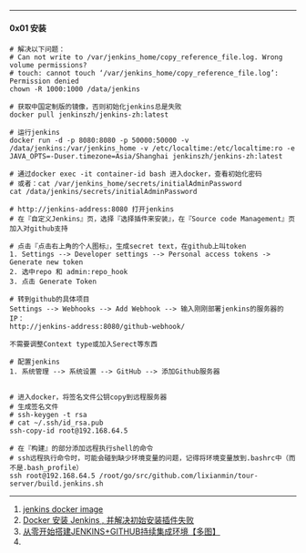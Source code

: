

----

#### 0x01 安装

```shell
# 解决以下问题：
# Can not write to /var/jenkins_home/copy_reference_file.log. Wrong volume permissions?
# touch: cannot touch ‘/var/jenkins_home/copy_reference_file.log’: Permission denied
chown -R 1000:1000 /data/jenkins

# 获取中国定制版的镜像，否则初始化jenkins总是失败
docker pull jenkinszh/jenkins-zh:latest

# 运行jenkins
docker run -d -p 8080:8080 -p 50000:50000 -v /data/jenkins:/var/jenkins_home -v /etc/localtime:/etc/localtime:ro -e JAVA_OPTS=-Duser.timezone=Asia/Shanghai jenkinszh/jenkins-zh:latest

# 通过docker exec -it container-id bash 进入docker，查看初始化密码
# 或者：cat /var/jenkins_home/secrets/initialAdminPassword
cat /data/jenkins/secrets/initialAdminPassword

# http://jenkins-address:8080 打开jenkins
# 在『自定义Jenkins』页，选择『选择插件来安装』，在『Source code Management』页加入对github支持

# 点击『点击右上角的个人图标』，生成secret text，在github上叫token 
1. Settings --> Developer settings --> Personal access tokens -> Generate new token
2. 选中repo 和 admin:repo_hook
3. 点击 Generate Token

# 转到github的具体项目
Settings --> Webhooks --> Add Webhook --> 输入刚刚部署jenkins的服务器的IP：
http://jenkins-address:8080/github-webhook/

不需要调整Context type或加入Serect等东西

# 配置jenkins
1. 系统管理 --> 系统设置 --> GitHub --> 添加Github服务器


# 进入docker，将签名文件公钥copy到远程服务器
# 生成签名文件
# ssh-keygen -t rsa
# cat ~/.ssh/id_rsa.pub 
ssh-copy-id root@192.168.64.5

# 在『构建』的部分添加远程执行shell的命令
# ssh远程执行命令时，可能会碰到缺少环境变量的问题，记得将环境变量放到.bashrc中（而不是.bash_profile）
ssh root@192.168.64.5 /root/go/src/github.com/lixianmin/tour-server/build.jenkins.sh

```





----

1. [jenkins docker image](https://hub.docker.com/r/jenkinszh/jenkins-zh)
2. [Docker 安装 Jenkins , 并解决初始安装插件失败](https://www.cnblogs.com/stormlong/p/12784513.html)
3. [从零开始搭建JENKINS+GITHUB持续集成环境【多图】](https://juejin.im/post/6844903992833605640)
4. 

